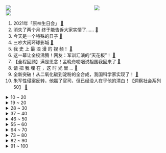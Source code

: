 <div >
	<a style="float:left;width:55%;" href = "https://github.com/anuraghazra/github-readme-stats">
	 <img src = "https://github-readme-stats.vercel.app/api?username=iuuuuuaena&theme=buefy&show_icons=true"/>
	</a>
	<a  style="float:right;width:45%" href = "https://github.com/anuraghazra/github-readme-stats">
	 <img  src="https://github-readme-stats.vercel.app/api/top-langs/?username=anuraghazra&layout=compact"/>
	</a>
	</div>

[![](https://img.shields.io/badge/jxd-@jxdgogogo.xyz-yellowgreen.svg)](https://www.jxdgogogo.xyz)<br>
1. 2021年「原神生日会」 [:link:](//www.bilibili.com/video/BV1df4y1w7Z1) <br>
2. 消失了两个月 终于能告诉大家实情了...... [:link:](//www.bilibili.com/video/BV1nQ4y1C77R) <br>
3. 今天是一个特殊的日子 [:link:](//www.bilibili.com/video/BV1iq4y1o7BS) <br>
4. 三吵大闹环球影城 [:link:](//www.bilibili.com/video/BV1of4y1E7gK) <br>
5. 我 史 上 最 浪 漫 的 视 频！ [:link:](//www.bilibili.com/video/BV1nR4y1p7tz) <br>
6. 这一幕让全校沸腾！网友：军训汇演的“天花板”！ [:link:](//www.bilibili.com/video/BV1b64y187tN) <br>
7. 【全程回顾】满是思念！孟晚舟哽咽说祖国我回来了 [:link:](//www.bilibili.com/video/BV1mu411f71P) <br>
8. 请 把 我 埋 在 ，这 时 光 里 ... [:link:](//www.bilibili.com/video/BV1XP4y1h7Y2) <br>
9. 全新突破！从二氧化碳到淀粉的全合成，我国科学家实现了！ [:link:](//www.bilibili.com/video/BV1JL41147Ts) <br>
10. 朱军性侵案反转，他赢了官司，但已经没人在乎他的清白！【洞察社会系列50】 [:link:](//www.bilibili.com/video/BV1TL41147kb) <br>
<details>
<summary>10 ~ 20</summary>

11. 开学啦～我终于收到了霍格沃茨的录取通知书 [:link:](//www.bilibili.com/video/BV14h411n7ok) <br>
12. 原神里就没有正常人！ [:link:](//www.bilibili.com/video/BV1A44y187xM) <br>
13. 29块钱在上海市中心吃顿寿喜烧，会翻车吗？【怎么这么值28-小也寿喜烧】 [:link:](//www.bilibili.com/video/BV1Sb4y1y74Q) <br>
14. 我房间着火了，两万多的摄影设备，30分钟全部烧没了 ，（航模电池充电）一定要有人守着 [:link:](//www.bilibili.com/video/BV1rR4y1p7YU) <br>
15. 【高燃】戴上耳机别眨眼，带你领略中华武术的魅力！ [:link:](//www.bilibili.com/video/BV1GL41147tf) <br>
16. 【看懂癌症】你应该知道的癌症真相与前沿科研进展 [:link:](//www.bilibili.com/video/BV1BL4y187NY) <br>
17. “兄弟，买挂吗？”【BUG快乐阴人流#2】 [:link:](//www.bilibili.com/video/BV1xq4y1P7LZ) <br>
18. 耶路撒冷究竟是谁老家？【奇葩小国28】 [:link:](//www.bilibili.com/video/BV1Pq4y1o7sV) <br>
19. 回村的诱惑（3） [:link:](//www.bilibili.com/video/BV1TU4y1A7fn) <br>
</details>
<details>
<summary>19 ~ 20</summary>

20. 【原神生日会】1:1真人规格制作公子钟离皮套：现实世界，大战一场吧！ [:link:](//www.bilibili.com/video/BV1734y1D7Ah) <br>
21. 【李响X青瑶】我巍巍长安,会点轻功怎么了? [:link:](//www.bilibili.com/video/BV1Yb4y1y7dT) <br>
22. 《二  蛋  的  饭》之创新料理 [:link:](//www.bilibili.com/video/BV1rh411n7A1) <br>
23. 你的衣服都挂对了吗？ [:link:](//www.bilibili.com/video/BV1pq4y1P7XM) <br>
24. 猫：这海王我不当了，累了..... [:link:](//www.bilibili.com/video/BV1LR4y1p7rK) <br>
25. 哈哈哈，这个玩具从百草园摇到了三味书屋，绝了！ [:link:](//www.bilibili.com/video/BV1e34y1D7sf) <br>
26. 威胁？水军？视频曝光碰了谁的蛋糕？ [:link:](//www.bilibili.com/video/BV1oQ4y1k7dK) <br>
27. 后妈茶话会反派卷土重来！ It's Not Over Yet | 来日方长 【恶棍巢穴The Villains Lair第二季Ep.1】 [:link:](//www.bilibili.com/video/BV13q4y1o7JV) <br>
28. 番茄带你当平底锅战神 [:link:](//www.bilibili.com/video/BV1PP4y1a7WY) <br>
</details>
<details>
<summary>28 ~ 30</summary>

29. 【战双帕弥什】丽芙·极昼角色动画短片「微光螺旋」 [:link:](//www.bilibili.com/video/BV1Ff4y1P7Zk) <br>
30. 孟晚舟归国  政治绑架破产  中美博弈持久战的阶段胜利【逸语道破】 [:link:](//www.bilibili.com/video/BV1hf4y1E7bb) <br>
31. 愿你的坚持都有回报（群青翻唱 小缘xHanser） [:link:](//www.bilibili.com/video/BV1Uf4y1w7Pf) <br>
32. 奶爆新番！10月最值得期待的十部动画！最后三部竟然全是内鬼？！「2021年10月新番毒奶」 [:link:](//www.bilibili.com/video/BV18u411f7V6) <br>
33. 【散人】年度最离谱 被弹幕疯狂制裁的坑爹i wanna [:link:](//www.bilibili.com/video/BV1sR4y1p7mb) <br>
34. 你有很多饭吃不下？ [:link:](//www.bilibili.com/video/BV12341127Na) <br>
35. 《原神》万叶/稻妻群像手书「如露亦如电，如梦幻泡影。」 [:link:](//www.bilibili.com/video/BV1th411n7Zz) <br>
36. 【神仙跳舞】这才是江湖侠女！国家队惊艳《剑器行》，重现绝代风华 [:link:](//www.bilibili.com/video/BV1S44y1b7eD) <br>
37. 中国首次实现二氧化碳到淀粉的从头合成：未来或将节约九成耕地和淡水资源 [:link:](//www.bilibili.com/video/BV1iM4y137Kw) <br>
</details>
<details>
<summary>37 ~ 40</summary>

38. 老师上门投诉女儿，我自闭了…… [:link:](//www.bilibili.com/video/BV1AQ4y1C7mQ) <br>
39. 一万块！谁是最强二手车？ [:link:](//www.bilibili.com/video/BV1cQ4y16714) <br>
40. 【全新单曲】《Shiny Dancer》完整版MV [:link:](//www.bilibili.com/video/BV1JM4y137qB) <br>
41. 国外专业音乐人如何评价谭晶？ [:link:](//www.bilibili.com/video/BV1MQ4y1C7Dn) <br>
42. 旅人的幽思——《原神》稻妻音乐的幕后 [:link:](//www.bilibili.com/video/BV13R4y1p7ZK) <br>
43. 孟晚舟即将回到祖国【现场视频】 [:link:](//www.bilibili.com/video/BV17R4y1p7dj) <br>
44. 【王者风物志】长安赛年群像曲《千秋愿》【神仙阵容合唱】 [:link:](//www.bilibili.com/video/BV1AQ4y16771) <br>
45. 【Vlog】三亚！泳装！团建！ [:link:](//www.bilibili.com/video/BV1sU4y1A7Ut) <br>
46. 是不是魂斗罗已经不重要了....用bug来对抗1000个bug的魂斗罗 [:link:](//www.bilibili.com/video/BV1c3411m78o) <br>
</details>
<details>
<summary>46 ~ 50</summary>

47. 《君九龄》：四个丑男，争奇斗艳！！！ [:link:](//www.bilibili.com/video/BV1nQ4y1C7Fd) <br>
48. 散步时哼出旋律，是偶然播种于灵魂的种子发芽了吧 【INTO1-刘彰】ak的歌词vlog第四期 [:link:](//www.bilibili.com/video/BV1zh411n7nH) <br>
49. 【罗翔】迷奸犯罪，购买迷奸药本身构成犯罪吗？ [:link:](//www.bilibili.com/video/BV1mh411p79Z) <br>
50. 这部连载300话的搞笑漫画，结局仅用10话化身恐怖漫画！女主看的我寒毛倒立！ [:link:](//www.bilibili.com/video/BV1c34y1D7UT) <br>
51. 原神纵享丝滑——7命 [:link:](//www.bilibili.com/video/BV1Jq4y1o74q) <br>
52. 海鲜泛滥成灾没人管，漠叔被迫出海遭遇鱼群，怒钓一千斤....不到 [:link:](//www.bilibili.com/video/BV13q4y1P7wz) <br>
53. 全程高能，一亿美元投资仅拍26集！美国政坛大戏《纸牌屋》第2期 [:link:](//www.bilibili.com/video/BV1ZL4y18728) <br>
54. 虾王来了，比手臂还粗还长的黑虎虾，烤着吃一只就饱了 [:link:](//www.bilibili.com/video/BV1cq4y1o7ZD) <br>
55. 今天有两个小问题，要和大家汇报。 [:link:](//www.bilibili.com/video/BV17q4y1P7u6) <br>
</details>
<details>
<summary>55 ~ 60</summary>

56. 来个悬空水龙头 [:link:](//www.bilibili.com/video/BV1JT4y1Z7K4) <br>
57. 中国科学家成功合成淀粉！字越少，事越大。 [:link:](//www.bilibili.com/video/BV1DP4y1h7wU) <br>
58. 我严重怀疑这剧的导演，以前是拍人与自然 地理中国的！ [:link:](//www.bilibili.com/video/BV1hh411n7AK) <br>
59. 大概只有喜欢迪迦的人才会被推送到吧 [:link:](//www.bilibili.com/video/BV1Y341127ro) <br>
60. 当 代 年 轻 人 回 忆 录 [:link:](//www.bilibili.com/video/BV19L411W7DW) <br>
61. 【鬼灭之刃 第二季】「花街篇」定档PV公开！12月5日开播～ [:link:](//www.bilibili.com/video/BV1kf4y1w7oD) <br>
62. 【凤凰传奇MV】画风炸裂【天蓝蓝】 [:link:](//www.bilibili.com/video/BV1e3411y7pu) <br>
63. 耗时6小时，传说中的顶级战斧牛排，到底能有多好吃？ [:link:](//www.bilibili.com/video/BV1xM4y137or) <br>
64. 网红“佛媛”恶臭行为大赏：披佛衣打擦边球，炫富带货一条龙！ [:link:](//www.bilibili.com/video/BV1WU4y1A7NC) <br>
</details>
<details>
<summary>64 ~ 70</summary>

65. 一个小男孩把150颗维生素软糖当做早餐，这是他的骨头发生的变化 [:link:](//www.bilibili.com/video/BV1e3411279e) <br>
66. 【时代少年团】刘耀文16岁生日快乐！ [:link:](//www.bilibili.com/video/BV1eq4y1P7Mp) <br>
67. 阿姨宿舍停电了！［聊天记录完整版］#大学宿舍#宿管阿姨# [:link:](//www.bilibili.com/video/BV1yQ4y1z7iQ) <br>
68. 太激动了！第一次真正的近距离接触猩猩！ [:link:](//www.bilibili.com/video/BV1Jf4y1E77C) <br>
69. 输了就是死！这是真正的玩命！逃杀惊悚片《鱿鱼游戏》（上） [:link:](//www.bilibili.com/video/BV1Yv41137os) <br>
70. 揭露吃人脸的槟榔，网红明星带货综艺正在把癌症卖给年轻人【牛顿】 [:link:](//www.bilibili.com/video/BV1DL4y187fF) <br>
71. 惊心动魄！刘醒命悬一线！九姑娘如何破局？9.3分港剧巅峰《义海豪情》P12 [:link:](//www.bilibili.com/video/BV1uf4y1A74k) <br>
72. 零 元 买 瓜 [:link:](//www.bilibili.com/video/BV1Sv41137p7) <br>
73. 摔坏基带！iPhone13质量跌落测试 专业队出手【新评科技】 [:link:](//www.bilibili.com/video/BV1YL4y1874D) <br>
</details>
<details>
<summary>73 ~ 80</summary>

74. 当你背包的每个物品格最多只能堆叠一个！ [:link:](//www.bilibili.com/video/BV1b44y147DH) <br>
75. 上大学后这些就该懂了！【铁木君】 [:link:](//www.bilibili.com/video/BV1HM4y137AH) <br>
76. 弓手都是弱不禁风的纤瘦妹子？还原古代真实的弓手 [:link:](//www.bilibili.com/video/BV1JT4y1Z7qX) <br>
77. B站迄今最详细的关东煮商用配方教程！料包、高汤、麻辣底料全破解 [:link:](//www.bilibili.com/video/BV19f4y1w7vX) <br>
78. 转起！我国实现从二氧化碳到淀粉的全合成，为国际上首次！ [:link:](//www.bilibili.com/video/BV19b4y1y7Nu) <br>
79. 马里奥的怪物太弱了，所以我给它加强了一点 [:link:](//www.bilibili.com/video/BV1p44y147tk) <br>
80. 马嘉祺丁程鑫合唱歌曲《爱》【夏日少年派】 [:link:](//www.bilibili.com/video/BV1CU4y1A7yp) <br>
81. 《黄梅戏》说到做到，大家要的完整版来了！ [:link:](//www.bilibili.com/video/BV1Hq4y1P7e4) <br>
82. 谁 在 撒 谎？ [:link:](//www.bilibili.com/video/BV1qM4y137JH) <br>
</details>
<details>
<summary>82 ~ 90</summary>

83. 早期网红 [:link:](//www.bilibili.com/video/BV1tf4y1P7Jj) <br>
84. 帅小伙耗时一天终于做出透明薯条？ [:link:](//www.bilibili.com/video/BV1KQ4y1C7GS) <br>
85. 《心海玩家现状》 [:link:](//www.bilibili.com/video/BV1X341127g8) <br>
86. 𝘼𝙡𝙖𝙣 𝙒𝙝𝙖𝙩'𝙨 𝙪𝙥 [:link:](//www.bilibili.com/video/BV1Zb4y127U4) <br>
87. 有钱人的生活就是这么朴实无华且枯燥 [:link:](//www.bilibili.com/video/BV1FL41147D5) <br>
88. 整活！把女友整生气后不停亲她！她会消气吗？ [:link:](//www.bilibili.com/video/BV1VQ4y1C7RZ) <br>
89. 哭了，这就是校门口的炸鸡柳吗？！！ [:link:](//www.bilibili.com/video/BV1hM4y137tv) <br>
90. 《原神》「九九八十一」唱出我们的冒险旅程 [:link:](//www.bilibili.com/video/BV1gQ4y1C7Rz) <br>
91. 去魔都吃云南菜,自制螺蛳粉~放飞自我后发现前后左右都认识... [:link:](//www.bilibili.com/video/BV1ov41137q6) <br>
</details>
<details>
<summary>91 ~ 100</summary>

92. 贾斯汀 · 比瓜 [:link:](//www.bilibili.com/video/BV1tv41137Th) <br>
93. 《 数 学 的 魅 力 》 [:link:](//www.bilibili.com/video/BV1rQ4y1z7dd) <br>
94. 试吃网友投出的中国十大薯片！第一名真没想到竟是它？ [:link:](//www.bilibili.com/video/BV1y44y1b7Qf) <br>
95. 美国最贵自助餐人均700+，300一斤的和牛无限吃！能吃回本吗？ [:link:](//www.bilibili.com/video/BV1Df4y1w7Kf) <br>
96. 课 堂 说 唱 厂 牌 Gang ！！！ [:link:](//www.bilibili.com/video/BV1rv41137oH) <br>
97. 当一个室友要到了女生微信 [:link:](//www.bilibili.com/video/BV1rP4y1h7Uv) <br>
98. 小伙创业在家研究爆浆鸡排，多次失败终于发现爆浆的秘密 [:link:](//www.bilibili.com/video/BV1TR4y1p77o) <br>
99. 传奇老中医：一副药，"死人"重生！ [:link:](//www.bilibili.com/video/BV1m341127TP) <br>
100. 【联通复刻版】朝你大胯捏一把 [:link:](//www.bilibili.com/video/BV19f4y1w7dk) <br>
</details>
